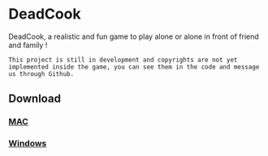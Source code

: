 # DeadCook
DeadCook, a realistic and fun game to play alone or alone in front of friend and family !

` This project is still in development and copyrights are not yet implemented inside the game, you can see them in the code and message us through Github. `
## Download

### [MAC](https://mega.nz/file/gSYnVCgS#kYBj2kvfErMtOqsWIqSri6dYGTVEv5TO8dqX4v62eZE)

### [Windows](https://mega.nz/folder/AWA1TIrA#e2o6NPeLuI2j2dDpm2Cenw)